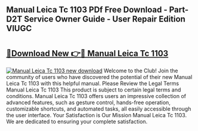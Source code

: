 ## Manual Leica Tc 1103 PDf Free Download - Part-D2T Service Owner Guide - User Repair Edition VlUGC

# <h2><a href="http://bc484.oget.top/?id=Manual+Leica+Tc+1103">🔗Download New 👉🔴 Manual Leica Tc 1103</a></h2>

[![Manual Leica Tc 1103 new download](https://i.imgur.com/5g1atiW.png)](http://bc484.oget.top/?id=Manual+Leica+Tc+1103)
Welcome to the Club! Join the community of users who have discovered the potential of their new Manual Leica Tc 1103 with this helpful manual. Please Review the Legal Terms Manual Leica Tc 1103 This product is subject to certain legal terms and conditions. Manual Leica Tc 1103 offers users an impressive collection of advanced features, such as gesture control, hands-free operation, customizable shortcuts, and automated tasks, all easily accessible through the user interface. Your Satisfaction is Our Mission Manual Leica Tc 1103. We are dedicated to ensuring your complete satisfaction.
